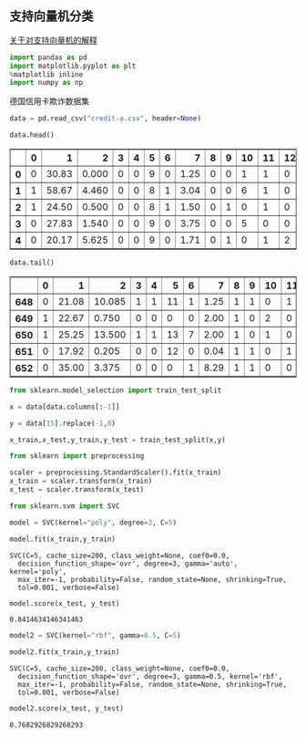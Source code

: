 ## 支持向量机分类

[关于对支持向量机的解释](https://www.zhihu.com/question/21094489)


```python
import pandas as pd
import matplotlib.pyplot as plt
%matplotlib inline
import numpy as np
```

德国信用卡欺诈数据集


```python
data = pd.read_csv("credit-a.csv", header=None) 
```


```python
data.head()
```




<div>
<style scoped>
    .dataframe tbody tr th:only-of-type {
        vertical-align: middle;
    }

    .dataframe tbody tr th {
        vertical-align: top;
    }
    
    .dataframe thead th {
        text-align: right;
    }
</style>
<table border="1" class="dataframe">
  <thead>
    <tr style="text-align: right;">
      <th></th>
      <th>0</th>
      <th>1</th>
      <th>2</th>
      <th>3</th>
      <th>4</th>
      <th>5</th>
      <th>6</th>
      <th>7</th>
      <th>8</th>
      <th>9</th>
      <th>10</th>
      <th>11</th>
      <th>12</th>
      <th>13</th>
      <th>14</th>
      <th>15</th>
    </tr>
  </thead>
  <tbody>
    <tr>
      <th>0</th>
      <td>0</td>
      <td>30.83</td>
      <td>0.000</td>
      <td>0</td>
      <td>0</td>
      <td>9</td>
      <td>0</td>
      <td>1.25</td>
      <td>0</td>
      <td>0</td>
      <td>1</td>
      <td>1</td>
      <td>0</td>
      <td>202</td>
      <td>0.0</td>
      <td>-1</td>
    </tr>
    <tr>
      <th>1</th>
      <td>1</td>
      <td>58.67</td>
      <td>4.460</td>
      <td>0</td>
      <td>0</td>
      <td>8</td>
      <td>1</td>
      <td>3.04</td>
      <td>0</td>
      <td>0</td>
      <td>6</td>
      <td>1</td>
      <td>0</td>
      <td>43</td>
      <td>560.0</td>
      <td>-1</td>
    </tr>
    <tr>
      <th>2</th>
      <td>1</td>
      <td>24.50</td>
      <td>0.500</td>
      <td>0</td>
      <td>0</td>
      <td>8</td>
      <td>1</td>
      <td>1.50</td>
      <td>0</td>
      <td>1</td>
      <td>0</td>
      <td>1</td>
      <td>0</td>
      <td>280</td>
      <td>824.0</td>
      <td>-1</td>
    </tr>
    <tr>
      <th>3</th>
      <td>0</td>
      <td>27.83</td>
      <td>1.540</td>
      <td>0</td>
      <td>0</td>
      <td>9</td>
      <td>0</td>
      <td>3.75</td>
      <td>0</td>
      <td>0</td>
      <td>5</td>
      <td>0</td>
      <td>0</td>
      <td>100</td>
      <td>3.0</td>
      <td>-1</td>
    </tr>
    <tr>
      <th>4</th>
      <td>0</td>
      <td>20.17</td>
      <td>5.625</td>
      <td>0</td>
      <td>0</td>
      <td>9</td>
      <td>0</td>
      <td>1.71</td>
      <td>0</td>
      <td>1</td>
      <td>0</td>
      <td>1</td>
      <td>2</td>
      <td>120</td>
      <td>0.0</td>
      <td>-1</td>
    </tr>
  </tbody>
</table>
</div>




```python
data.tail()
```




<div>
<style scoped>
    .dataframe tbody tr th:only-of-type {
        vertical-align: middle;
    }

    .dataframe tbody tr th {
        vertical-align: top;
    }
    
    .dataframe thead th {
        text-align: right;
    }
</style>
<table border="1" class="dataframe">
  <thead>
    <tr style="text-align: right;">
      <th></th>
      <th>0</th>
      <th>1</th>
      <th>2</th>
      <th>3</th>
      <th>4</th>
      <th>5</th>
      <th>6</th>
      <th>7</th>
      <th>8</th>
      <th>9</th>
      <th>10</th>
      <th>11</th>
      <th>12</th>
      <th>13</th>
      <th>14</th>
      <th>15</th>
    </tr>
  </thead>
  <tbody>
    <tr>
      <th>648</th>
      <td>0</td>
      <td>21.08</td>
      <td>10.085</td>
      <td>1</td>
      <td>1</td>
      <td>11</td>
      <td>1</td>
      <td>1.25</td>
      <td>1</td>
      <td>1</td>
      <td>0</td>
      <td>1</td>
      <td>0</td>
      <td>260</td>
      <td>0.0</td>
      <td>1</td>
    </tr>
    <tr>
      <th>649</th>
      <td>1</td>
      <td>22.67</td>
      <td>0.750</td>
      <td>0</td>
      <td>0</td>
      <td>0</td>
      <td>0</td>
      <td>2.00</td>
      <td>1</td>
      <td>0</td>
      <td>2</td>
      <td>0</td>
      <td>0</td>
      <td>200</td>
      <td>394.0</td>
      <td>1</td>
    </tr>
    <tr>
      <th>650</th>
      <td>1</td>
      <td>25.25</td>
      <td>13.500</td>
      <td>1</td>
      <td>1</td>
      <td>13</td>
      <td>7</td>
      <td>2.00</td>
      <td>1</td>
      <td>0</td>
      <td>1</td>
      <td>0</td>
      <td>0</td>
      <td>200</td>
      <td>1.0</td>
      <td>1</td>
    </tr>
    <tr>
      <th>651</th>
      <td>0</td>
      <td>17.92</td>
      <td>0.205</td>
      <td>0</td>
      <td>0</td>
      <td>12</td>
      <td>0</td>
      <td>0.04</td>
      <td>1</td>
      <td>1</td>
      <td>0</td>
      <td>1</td>
      <td>0</td>
      <td>280</td>
      <td>750.0</td>
      <td>1</td>
    </tr>
    <tr>
      <th>652</th>
      <td>0</td>
      <td>35.00</td>
      <td>3.375</td>
      <td>0</td>
      <td>0</td>
      <td>0</td>
      <td>1</td>
      <td>8.29</td>
      <td>1</td>
      <td>1</td>
      <td>0</td>
      <td>0</td>
      <td>0</td>
      <td>0</td>
      <td>0.0</td>
      <td>1</td>
    </tr>
  </tbody>
</table>
</div>




```python
from sklearn.model_selection import train_test_split
```


```python
x = data[data.columns[:-1]]
```


```python
y = data[15].replace(-1,0)
```


```python
x_train,x_test,y_train,y_test = train_test_split(x,y)
```


```python
from sklearn import preprocessing
```


```python
scaler = preprocessing.StandardScaler().fit(x_train)
x_train = scaler.transform(x_train)
x_test = scaler.transform(x_test)
```


```python
from sklearn.svm import SVC
```


```python
model = SVC(kernel="poly", degree=3, C=5)
```


```python
model.fit(x_train,y_train)
```




    SVC(C=5, cache_size=200, class_weight=None, coef0=0.0,
      decision_function_shape='ovr', degree=3, gamma='auto', kernel='poly',
      max_iter=-1, probability=False, random_state=None, shrinking=True,
      tol=0.001, verbose=False)




```python
model.score(x_test, y_test)
```




    0.8414634146341463




```python
model2 = SVC(kernel="rbf", gamma=0.5, C=5)
```


```python
model2.fit(x_train,y_train)
```




    SVC(C=5, cache_size=200, class_weight=None, coef0=0.0,
      decision_function_shape='ovr', degree=3, gamma=0.5, kernel='rbf',
      max_iter=-1, probability=False, random_state=None, shrinking=True,
      tol=0.001, verbose=False)




```python
model2.score(x_test, y_test)
```




    0.7682926829268293




```python

```


```python

```
